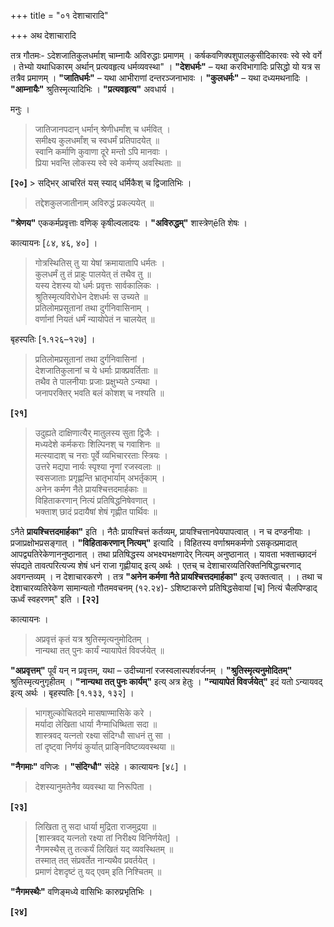 +++
title = "०१ देशाचारादि"

+++
अथ देशाचारादि

तत्र गौतमः- ऽदेशजातिकुलधर्माश् चाम्नायैः अविरुद्धाः प्रमाणम् । कर्षकवणिक्पशुपालकुसीदिकारवः स्वे स्वे वर्गे । तेभ्यो यथाधिकारम् अर्थान् प्रत्यवहृत्य धर्मव्यवस्था" । **"देशधर्मः"** – यथा करविभागादिः प्रसिद्धो यो यत्र स तत्रैव प्रमाणम् । **"जातिधर्मः"** – यथा आभीराणां दन्तरञ्जनाभावः । **"कुलधर्मः"** – यथा दध्यमथनादिः । **"आम्नायैः"** श्रुतिस्मृत्यादिभिः । **"प्रत्यवहृत्य"** अवधार्य ।

मनुः ।

> जातिजानपदान् धर्मान् श्रेणीधर्मांश् च धर्मवित् ।  
> समीक्ष्य कुलधर्मांश् च स्वधर्मं प्रतिपादयेत् ॥  
> स्वानि कर्माणि कुवाणा दूरे मन्तो ऽपि मानवाः ।  
> प्रिया भवन्ति लोकस्य स्वे स्वे कर्मण्य् अवस्थिताः ॥

**[२०]** > सद्भिर् आचरितं यस् स्याद् धर्मिकैश् च द्विजातिभिः ।  
> तद्देशकुलजातीनाम् अविरुद्धं प्रकल्पयेत् ॥

**"श्रेणय"** एककर्मप्रवृत्ताः वणिक् कृषील्वलादयः । **"अविरुद्धम्"** शास्त्रेण्ēति शेषः ।

कात्यायनः [८४, ४६, ४०] ।

> गोत्रस्थितिस् तु या येषां क्रमायातापि धर्मतः ।  
> कुलधर्मं तु तं प्राहुः पालयेत् तं तथैव तु ॥  
> यस्य देशस्य यो धर्मः प्रवृत्तः सार्वकालिकः ।  
> श्रुतिस्मृत्यविरोधेन देशधर्मः स उच्यते ॥  
> प्रतिलोमप्रसूतानां तथा दुर्गनिवासिनाम् ।  
> वर्णानां नियतं धर्मं न्यायोपेतं न चालयेत् ॥

बृहस्पतिः [१.१२६–१२७] ।

> प्रतिलोमप्रसूतानां तथा दुर्गनिवासिनां ।  
> देशजातिकुलानां च ये धर्माः प्राक्प्रवर्तिताः ॥  
> तथैव ते पालनीयाः प्रजाः प्रक्षुभ्यते ऽन्यथा ।  
> जनापरक्तिर् भवति बलं कोशश् च नश्यति ॥

**[२१]**  
> उदुह्यते दाक्षिणात्यैर् मातुलस्य सुता द्विजैः ।  
> मध्यदेशे कर्मकराः शिल्पिनश् च गवाशिनः ॥  
> मत्स्यादाश् च नराः पूर्वे व्यभिचाररताः स्त्रियः ।  
> उत्तरे मद्यपा नार्यः स्पृश्या नॄणां रजस्वलाः ॥  
> स्वसजाताः प्रगृह्णन्ति भ्रातृभार्याम् अभर्तृकाम् ।  
> अनेन कर्मण नैते प्रायश्चित्तदमार्हकाः ॥  
> विहिताकरणान् नित्यं प्रतिषिद्धनिषेवणात् ।  
> भक्ताश् छादं प्रदायैषां शेषं गृह्णीत पार्थिवः ॥

ऽनैते **प्रायश्चित्तदमार्हका"** इति । नैतैः प्रायश्चित्तं कर्तव्यम्, प्रायश्चित्तानपेयपापत्वात् । न च दण्डनीयाः । प्रजाप्रक्षोभप्रसङ्गात् । **"विहिताकरणान् नित्यम्"** इत्यादि । विहितस्य वर्णाश्रमकर्मणो ऽसकृत्प्रमादात् आपद्व्यतिरेकेणाननुष्ठानात् । तथा प्रतिषिद्धस्य अभक्ष्यभक्षणादेर् नित्यम् अनुष्ठानात् । यावता भक्ताच्छादनं संपद्यते तावत्परित्यज्य शेषं धनं राजा गृह्णीयाद् इत्य् अर्थः । एतच् च देशाचारव्यतिरिक्तनिषिद्धाचरणाद् अवगन्तव्यम् । न देशाचारकरणे । तत्र **"अनेन कर्मणा नैते प्रायश्चित्तदमार्हका"** इत्य् उक्तत्वात् । । तथा च देशाचारव्यतिरेकेण सामान्यतो गौतमवचनम् (१२.२४)- ऽशिष्टाकरणे प्रतिषिद्धसेवायां [च] नित्यं चैलपिण्डाद् ऊर्ध्वं स्वहरणम्" इति । **[२२]**

कात्यायनः ।

> अप्रवृत्तं कृतं यत्र श्रुतिस्मृत्यनुमोदितम् ।  
> नान्यथा तत् पुनः कार्यं न्यायापेतं विवर्जयेत् ॥

**"अप्रवृत्तम्"** पूर्वं यन् न प्रवृत्तम्, यथा – उदीच्यानां रजस्वलास्पर्शवर्जनम् । **"श्रुतिस्मृत्यनुमोदितम्"** श्रुतिस्मृत्यनुगृहीतम् । **"नान्यथा तत् पुनः कार्यम्"** इत्य् अत्र हेतुः । **"न्यायापेतं विवर्जयेत्"** इदं यतो ऽन्यायवद् इत्य् अर्थः । बृहस्पतिः [१.१३३, १३२] ।

> भागशुल्कोचितदमे मासषाण्मासिके करे ।  
> मर्यादा लेखिता धार्या नैग्माधिष्थिता सदा ॥  
> शास्त्रवद् यत्नतो रक्ष्या संदिग्धौ साधनं तु सा ।  
> तां दृष्ट्वा निर्णयं कुर्यात् प्राङ्निविष्टव्यवस्थया ॥

**"नैगमाः"** वणिजः । **"संदिग्धौ"** संदेहे । कात्यायनः [४८] ।

> देशस्यानुमतेनैव व्यवस्था या निरूपिता ।

**[२३]**  
> लिखिता तु सदा धार्या मुद्रिता राजमुद्रया ॥  
> [शास्त्रवद् यत्नतो रक्ष्या तां निरीक्ष्य विनिर्णयेत्] ।  
> नैगमस्थैस् तु तत्कर्यं लिखितं यद् व्यवस्थितम् ॥  
> तस्मात् तत् संप्रवर्तेत नान्यथैव प्रवर्तयेत् ।  
> प्रमाणं देशदृष्टं तु यद् एवम् इति निश्चितम् ॥

**"नैगमस्थैः"** वणिङ्मध्ये वासिभिः कारुप्रभृतिभिः ।

**[२४]**
